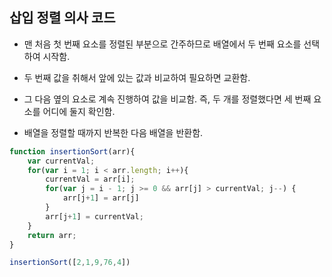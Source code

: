 ## 삽입 정렬 의사 코드

- 맨 처음 첫 번째 요소를 정렬된 부분으로 간주하므로 배열에서 두 번째 요소를 선택하여 시작함.

- 두 번째 값을 취해서 앞에 있는 값과 비교하여 필요하면 교환함.

- 그 다음 옆의 요소로 계속 진행하여 값을 비교함. 즉, 두 개를 정렬했다면 세 번째 요소를 어디에 둘지 확인함.

- 배열을 정렬할 때까지 반복한 다음 배열을 반환함.

```js
function insertionSort(arr){
	var currentVal;
    for(var i = 1; i < arr.length; i++){
        currentVal = arr[i];
        for(var j = i - 1; j >= 0 && arr[j] > currentVal; j--) {
            arr[j+1] = arr[j]
        }
        arr[j+1] = currentVal;
    }
    return arr;
}

insertionSort([2,1,9,76,4])
```